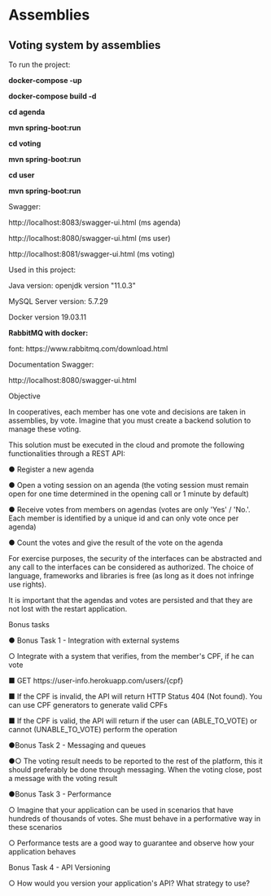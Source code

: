 # Assemblies
 Voting system by assemblies
 ---
     
 <p>To run the project: 
<p><b>docker-compose -up </b>
<p><b>docker-compose build -d </b>
 <p><b>cd agenda  </b>
  <p><b>mvn spring-boot:run </b>
  <p><b>cd voting  </b>
  <p><b>mvn spring-boot:run </b>
    <p><b>cd user  </b>
  <p><b>mvn spring-boot:run </b>

  
 <p> Swagger:
  <p>http://localhost:8083/swagger-ui.html (ms agenda)
  <p>http://localhost:8080/swagger-ui.html (ms user)
  <p>http://localhost:8081/swagger-ui.html (ms voting)

  
 <p>Used in this project:
 <p>Java version: openjdk version "11.0.3" 
 <p>MySQL Server version: 5.7.29
 <p>Docker version 19.03.11
 <p> <b>RabbitMQ with docker: </b>

<p>font:
 https://www.rabbitmq.com/download.html
<p>Documentation Swagger:
<p>http://localhost:8080/swagger-ui.html
 
<p>Objective
<p>In cooperatives, each member has one vote and decisions are taken in assemblies,
by vote. Imagine that you must create a backend solution to manage these
voting.
<p>This solution must be executed in the cloud and promote the following functionalities through
a REST API:
<p>● Register a new agenda
<p>● Open a voting session on an agenda (the voting session must remain open for one
time determined in the opening call or 1 minute by default)
<p>● Receive votes from members on agendas (votes are only 'Yes' / 'No.'. Each member
is identified by a unique id and can only vote once per agenda)
<p>● Count the votes and give the result of the vote on the agenda

<p>For exercise purposes, the security of the interfaces can be abstracted and any call to the
interfaces can be considered as authorized. The choice of language, frameworks and
libraries is free (as long as it does not infringe use rights).
<p>It is important that the agendas and votes are persisted and that they are not lost with the restart
application.
<p>Bonus tasks
<p>● Bonus Task 1 - Integration with external systems
<p>○ Integrate with a system that verifies, from the member's CPF, if he can
vote
<p>■ GET https://user-info.herokuapp.com/users/{cpf}
<p>■ If the CPF is invalid, the API will return HTTP Status 404 (Not found).
You can use CPF generators to generate valid CPFs
<p>■ If the CPF is valid, the API will return if the user can (ABLE_TO_VOTE)
or cannot (UNABLE_TO_VOTE) perform the operation

<p>●Bonus Task 2 - Messaging and queues
<p>●○ The voting result needs to be reported to the rest of the platform, this
it should preferably be done through messaging. When the
voting close, post a message with the voting result

<p>●Bonus Task 3 - Performance
<p>○ Imagine that your application can be used in scenarios that have hundreds of
thousands of votes. She must behave in a performative way in these scenarios
<p>○ Performance tests are a good way to guarantee and observe how your
application behaves
<p>Bonus Task 4 - API Versioning
<p>○ How would you version your application's API? What strategy to use?
